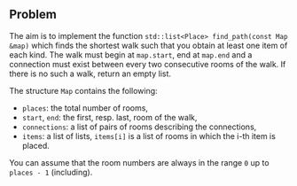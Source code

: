 ## Problem

The aim is to implement the function `std::list<Place> find_path(const Map &map)` which finds the shortest walk such that you obtain at least one item of each kind. The walk must begin at `map.start`, end at `map.end` and a connection must exist between every two consecutive rooms of the walk. If there is no such a walk, return an empty list.

The structure `Map` contains the following:

- `places`: the total number of rooms,
- `start`, `end`: the first, resp. last, room of the walk,
- `connections`: a list of pairs of rooms describing the connections,
- `items`: a list of lists, `items[i]` is a list of rooms in which the i-th item is placed.

You can assume that the room numbers are always in the range `0` up to `places - 1` (including).
